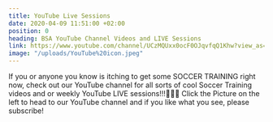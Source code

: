 ```yaml
---
title: YouTube Live Sessions
date: 2020-04-09 11:51:00 +02:00
position: 0
heading: BSA YouTube Channel Videos and LIVE Sessions
link: https://www.youtube.com/channel/UCzMQUxx0ocF0OJqvfqQ1Khw?view_as=subscriber
image: "/uploads/YouTube%20icon.jpeg"
---
```


If you or anyone you know is itching to get some SOCCER TRAINING right now, check out our YouTube channel for all sorts of cool Soccer Training videos and or weekly YouTube LIVE sessions!!!💪💪💪 Click the Picture on the left to head to our YouTube channel and if you like what you see, please subscribe!